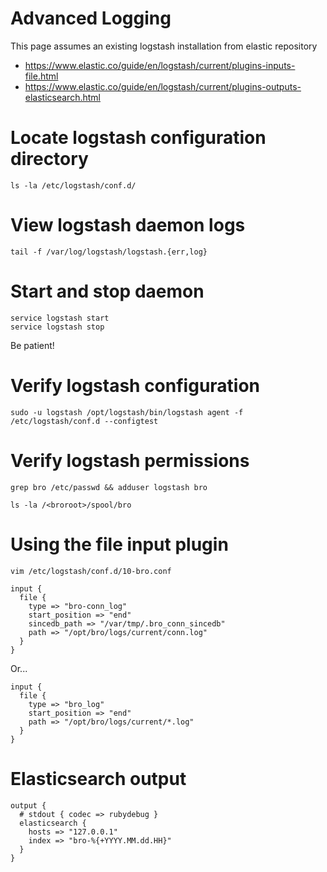 # Advanced Logging

This page assumes an existing logstash installation from elastic repository

* https://www.elastic.co/guide/en/logstash/current/plugins-inputs-file.html
* https://www.elastic.co/guide/en/logstash/current/plugins-outputs-elasticsearch.html

# Locate logstash configuration directory

```
ls -la /etc/logstash/conf.d/
```

# View logstash daemon logs

```
tail -f /var/log/logstash/logstash.{err,log}
```

# Start and stop daemon

```
service logstash start
service logstash stop
```

Be patient!

# Verify logstash configuration

```
sudo -u logstash /opt/logstash/bin/logstash agent -f /etc/logstash/conf.d --configtest
```

# Verify logstash permissions

```
grep bro /etc/passwd && adduser logstash bro
```

```
ls -la /<broroot>/spool/bro
```

# Using the file input plugin

```
vim /etc/logstash/conf.d/10-bro.conf
```

```
input {
  file {
    type => "bro-conn_log"
    start_position => "end"
    sincedb_path => "/var/tmp/.bro_conn_sincedb"
    path => "/opt/bro/logs/current/conn.log"
  }
}
```

Or...

```
input {
  file {
    type => "bro_log"
    start_position => "end"
    path => "/opt/bro/logs/current/*.log"
  }
}
```

# Elasticsearch output

```
output {
  # stdout { codec => rubydebug }
  elasticsearch { 
    hosts => "127.0.0.1"
    index => "bro-%{+YYYY.MM.dd.HH}"
  }
}
```
